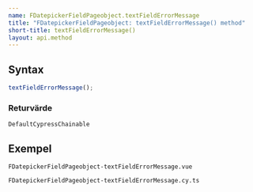 ```yaml
---
name: FDatepickerFieldPageobject.textFieldErrorMessage
title: "FDatepickerFieldPageobject: textFieldErrorMessage() method"
short-title: textFieldErrorMessage()
layout: api.method
---
```


## Syntax

```ts nocompile nolint
textFieldErrorMessage();
```

### Returvärde

`DefaultCypressChainable`

## Exempel

```import static
FDatepickerFieldPageobject-textFieldErrorMessage.vue
```

```import
FDatepickerFieldPageobject-textFieldErrorMessage.cy.ts
```
